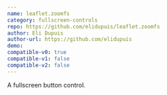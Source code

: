 ```yaml
---
name: leaflet.zoomfs
category: fullscreen-controls
repo: https://github.com/elidupuis/leaflet.zoomfs
author: Eli Dupuis
author-url: https://github.com/elidupuis
demo: 
compatible-v0: true
compatible-v1: false
compatible-v2: false
---
```


A fullscreen button control.
